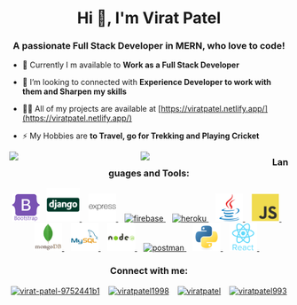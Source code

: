 <h1 align="center">Hi 👋, I'm Virat Patel</h1>
<h3 align="center">A passionate Full Stack Developer in MERN, who love to code!</h3>

- 🔭 Currently I m available to **Work as a Full Stack Developer**

- 👯 I’m looking to connected with **Experience Developer to work with them and Sharpen my skills**

- 👨‍💻 All of my projects are available at [https://viratpatel.netlify.app/](https://viratpatel.netlify.app/)

- ⚡ My Hobbies are **to Travel, go for Trekking and Playing Cricket**

<img align="left" width="47%" src="https://github-readme-stats.vercel.app/api/top-langs?username=viratpatel1&show_icons=true&locale=en&layout=compact" />
<img  align="left" width="47%" src="https://github-readme-stats.vercel.app/api?username=viratpatel1&show_icons=true&theme=merko" />

<!-- <p><img align="left" src="https://github-readme-stats.vercel.app/api/top-langs?username=viratpatel1&show_icons=true&locale=en&layout=compact" alt="viratpatel1" /></p> -->



<!-- ![Virat's GitHub stats](https://github-readme-stats.vercel.app/api?username=viratpatel1&show_icons=true&theme=merko) -->

<!-- <p><img align="center" src="https://github-readme-stats.vercel.app/api?username=viratpatel1&show_icons=true&locale=en" alt="viratpatel1" /></p> -->


<h3 align="center">Languages and Tools:</h3>
<p align="center"> 
  <a href="https://getbootstrap.com" target="_blank" rel="noreferrer"> <img src="https://raw.githubusercontent.com/devicons/devicon/master/icons/bootstrap/bootstrap-plain-wordmark.svg" alt="bootstrap" width="50" height="50"/></a>&nbsp;&nbsp;
  <a href="https://www.djangoproject.com/" target="_blank" rel="noreferrer"> <img src="https://raw.githubusercontent.com/devicons/devicon/master/icons/django/django-original.svg" alt="django" width="60" height="60"/> </a> &nbsp;&nbsp;
  <a href="https://expressjs.com" target="_blank" rel="noreferrer"> <img src="https://raw.githubusercontent.com/devicons/devicon/master/icons/express/express-original-wordmark.svg" alt="express" width="50" height="50"/> </a> &nbsp;&nbsp;
  <a href="https://firebase.google.com/" target="_blank" rel="noreferrer"> <img src="https://www.vectorlogo.zone/logos/firebase/firebase-icon.svg" alt="firebase" width="50" height="50"/> </a> &nbsp;&nbsp;
  <a href="https://heroku.com" target="_blank" rel="noreferrer"> <img  src="https://www.vectorlogo.zone/logos/heroku/heroku-icon.svg" alt="heroku" width="50" height="50"/> </a>&nbsp;&nbsp; 
  <a href="https://www.java.com" target="_blank" rel="noreferrer"> <img src="https://raw.githubusercontent.com/devicons/devicon/master/icons/java/java-original.svg" alt="java" width="50" height="50"/> </a> &nbsp;&nbsp;
  <a href="https://developer.mozilla.org/en-US/docs/Web/JavaScript" target="_blank" rel="noreferrer"> <img src="https://raw.githubusercontent.com/devicons/devicon/master/icons/javascript/javascript-original.svg" alt="javascript" width="50" height="50"/> </a> &nbsp;&nbsp;
  <a href="https://www.mongodb.com/" target="_blank" rel="noreferrer"> <img src="https://raw.githubusercontent.com/devicons/devicon/master/icons/mongodb/mongodb-original-wordmark.svg" alt="mongodb" width="50" height="50"/> </a> &nbsp;&nbsp;
  <a href="https://www.mysql.com/" target="_blank" rel="noreferrer"> <img src="https://raw.githubusercontent.com/devicons/devicon/master/icons/mysql/mysql-original-wordmark.svg" alt="mysql" width="50" height="50"/> </a> &nbsp;&nbsp;
  <a href="https://nodejs.org" target="_blank" rel="noreferrer"> <img src="https://raw.githubusercontent.com/devicons/devicon/master/icons/nodejs/nodejs-original-wordmark.svg" alt="nodejs" width="50" height="50"/> </a> &nbsp;&nbsp;
  <a href="https://postman.com" target="_blank" rel="noreferrer"> <img src="https://www.vectorlogo.zone/logos/getpostman/getpostman-icon.svg" alt="postman" width="50" height="50"/> </a> &nbsp;&nbsp;
  <a href="https://www.python.org" target="_blank" rel="noreferrer"> <img src="https://raw.githubusercontent.com/devicons/devicon/master/icons/python/python-original.svg" alt="python" width="50" height="50"/> </a>&nbsp;&nbsp;
  <a href="https://reactjs.org/" target="_blank" rel="noreferrer"> <img src="https://raw.githubusercontent.com/devicons/devicon/master/icons/react/react-original-wordmark.svg" alt="react" width="50" height="50"/> </a> &nbsp;&nbsp;
</p>


<h3 align="center">Connect with me:</h3>
<p align="center">
<a href="https://linkedin.com/in/virat-patel-9752441b1" target="blank"><img align="center" src="https://raw.githubusercontent.com/rahuldkjain/github-profile-readme-generator/master/src/images/icons/Social/linked-in-alt.svg" alt="virat-patel-9752441b1" height="40" width="50" /></a>&nbsp;&nbsp;&nbsp;
<a href="https://instagram.com/viratpatel1998" target="blank"><img align="center" src="https://raw.githubusercontent.com/rahuldkjain/github-profile-readme-generator/master/src/images/icons/Social/instagram.svg" alt="viratpatel1998" height="40" width="50" /></a>&nbsp;&nbsp;&nbsp;
<a href="https://www.codechef.com/users/viratpatel" target="blank"><img align="center" src="https://cdn.jsdelivr.net/npm/simple-icons@3.1.0/icons/codechef.svg" alt="viratpatel" height="40" width="50" /></a>&nbsp;&nbsp;&nbsp;
<a href="https://www.hackerrank.com/viratpatel993" target="blank"><img align="center" src="https://raw.githubusercontent.com/rahuldkjain/github-profile-readme-generator/master/src/images/icons/Social/hackerrank.svg" alt="viratpatel993" height="40" width="50" /></a>&nbsp;&nbsp;&nbsp;
</p>
